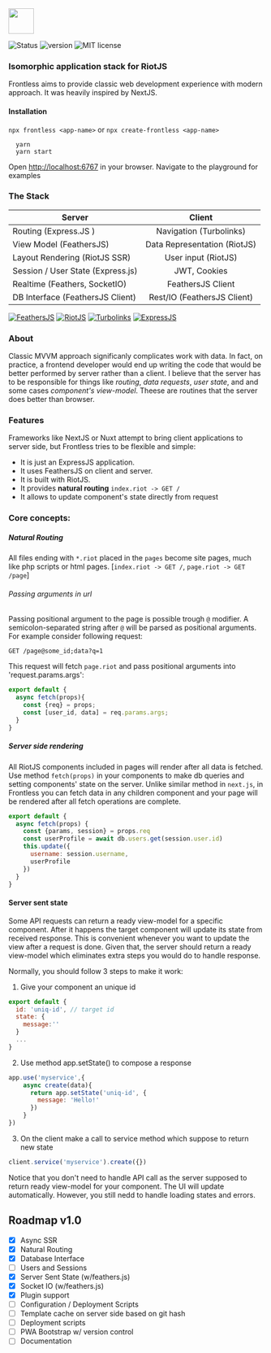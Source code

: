 <img src="https://github.com/nesterow/frontless/raw/master/assets/media/logo.png" height="50"/>

![Status](https://img.shields.io/badge/Status-Alpha-yellow.svg)
![version](https://img.shields.io/badge/Version-0.0.4alpha.2-yellow.svg)
![MIT license](https://img.shields.io/badge/License-MIT-blue.svg)



### Isomorphic application stack for RiotJS
Frontless aims to provide classic web development experience with modern approach. It was heavily inspired by NextJS.

#### Installation
`npx frontless <app-name>` or `npx create-frontless <app-name>`
```
  yarn
  yarn start
```
Оpen [http://localhost:6767](http://localhost:6767) in your browser. Navigate to the playground for examples 


### The Stack

| Server        | Client        |
| ------------- |:-------------:|
| Routing (Express.JS ) | Navigation (Turbolinks) |
| View Model (FeathersJS)    | Data Representation (RiotJS) |
| Layout Rendering (RiotJS SSR) | User input (RiotJS)  |
| Session / User State (Express.js) | JWT, Cookies |
| Realtime (Feathers, SocketIO) | FeathersJS Client |
| DB Interface (FeathersJS Client) | Rest/IO (FeathersJS Client) |

[![FeathersJS](https://img.shields.io/badge/FeathersJS-3.3.1-green.svg)](https://github.com/feathersjs/feathers)
[![RiotJS](https://img.shields.io/badge/RiotJS-4.0.0@rc.17-yellow.svg)](https://github.com/riot/riot)
[![Turbolinks](https://img.shields.io/badge/Turbolinks-5.2.0-green.svg)](https://github.com/turbolinks/turbolinks)
[![ExpressJS](https://img.shields.io/badge/Express-4.16.4-green.svg)](https://github.com/expressjs/express)


### About
Classic MVVM approach significanly complicates work with data. In fact, on practice, a frontend developer would end up writing the code that would be better performed by server rather than a client. I believe that the server has to be responsible for things like _routing_, _data requests_, _user state_, and and some cases _component's view-model_. Theese are routines that the server does better than browser.


### Features
Frameworks like NextJS or Nuxt attempt to bring client applications to server side, but Frontless tries to be flexible and simple: 
- It is just an ExpressJS application. 
- It uses FeathersJS on client and server.
- It is built with RiotJS.
- It provides **natural routing** `index.riot -> GET /`
- It allows to update component's state directly from request


### Core concepts:

##### Natural Routing
All files ending with `*.riot` placed in the `pages` become site pages, much like php scripts or html pages.
[`index.riot -> GET /`, `page.riot -> GET /page`]

###### Passing arguments in url
Passing positional argument to the page is possible trough `@` modifier. A semicolon-separated string after `@` will be parsed as positional arguments.
For example consider following request:
```
GET /page@some_id;data?q=1
```
This request will fetch `page.riot` and pass positional arguments into 'request.params.args':
```javascript
export default {
  async fetch(props){
    const {req} = props;
    const [user_id, data] = req.params.args;
  }
}
```


##### Server side rendering
All RiotJS components included in pages will render after all data is fetched. 
Use method `fetch(props)` in your components to make db queries and setting components' state on the server.
Unlike similar method in `next.js`, in Frontless you can fetch data in any children component 
and your page will be rendered after all fetch operations are complete.

```javascript
export default {
  async fetch(props) {
    const {params, session} = props.req
    const userProfile = await db.users.get(session.user.id)
    this.update({
      username: session.username,
      userProfile
    })
  }
}
```

#### Server sent state
Some API requests can return a ready view-model for a specific component. 
After it happens the target component will update its state from received response. 
This is convenient whenever you want to update the view after a request is done. 
Given that, the server should return a ready view-model which eliminates extra steps you would do to handle response.

Normally, you should follow 3 steps to make it work:

1. Give your component an unique id
```javascript
export default {
  id: 'uniq-id', // target id
  state: {
    message:''
  }
  ...
}
```
2. Use method app.setState() to compose a response
```javascript
app.use('myservice',{
    async create(data){
      return app.setState('uniq-id', {
        message: 'Hello!'
      })
    }
})
```
3. On the client make a call to service method which suppose to return new state
```javascript
client.service('myservice').create({})
```
Notice that you don't need to handle API call as the server supposed to return ready view-model for your component. 
The UI will update automatically. However, you still nedd to handle loading states and errors.



## Roadmap v1.0

* [x] Async SSR
* [x] Natural Routing  
* [x] Database Interface
* [ ] Users and Sessions
* [x] Server Sent State (w/feathers.js)
* [x] Socket IO (w/feathers.js)
* [x] Plugin support
* [ ] Configuration / Deployment Scripts
* [ ] Template cache on server side based on git hash
* [ ] Deployment scripts
* [ ] PWA Bootstrap w/ version control
* [ ] Documentation

